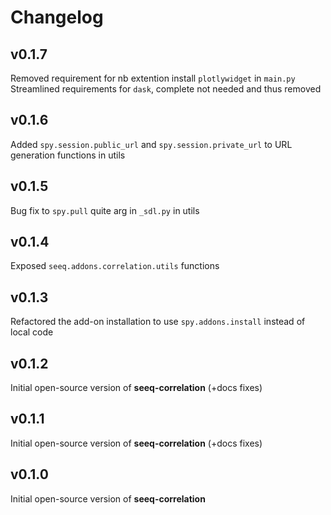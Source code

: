# Changelog
v0.1.7
---
Removed requirement for nb extention install `plotlywidget` in `main.py`
Streamlined requirements for `dask`, complete not needed and thus removed

v0.1.6
---
Added `spy.session.public_url` and `spy.session.private_url` to URL generation functions in utils

v0.1.5
---
Bug fix to `spy.pull` quite arg in `_sdl.py` in utils

v0.1.4
---
Exposed `seeq.addons.correlation.utils` functions

v0.1.3
---
Refactored the add-on installation to use `spy.addons.install` instead of local code

v0.1.2
---
Initial open-source version of **seeq-correlation** (+docs fixes)

v0.1.1
---
Initial open-source version of **seeq-correlation** (+docs fixes)

v0.1.0
---
Initial open-source version of **seeq-correlation**